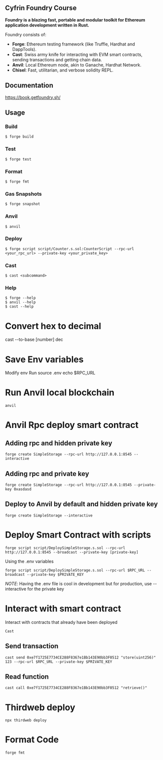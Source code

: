 ## Cyfrin Foundry Course

**Foundry is a blazing fast, portable and modular toolkit for Ethereum application development written in Rust.**

Foundry consists of:

-   **Forge**: Ethereum testing framework (like Truffle, Hardhat and DappTools).
-   **Cast**: Swiss army knife for interacting with EVM smart contracts, sending transactions and getting chain data.
-   **Anvil**: Local Ethereum node, akin to Ganache, Hardhat Network.
-   **Chisel**: Fast, utilitarian, and verbose solidity REPL.

## Documentation

https://book.getfoundry.sh/

## Usage

### Build

```shell
$ forge build
```

### Test

```shell
$ forge test
```

### Format

```shell
$ forge fmt
```

### Gas Snapshots

```shell
$ forge snapshot
```

### Anvil

```shell
$ anvil
```

### Deploy

```shell
$ forge script script/Counter.s.sol:CounterScript --rpc-url <your_rpc_url> --private-key <your_private_key>
```

### Cast

```shell
$ cast <subcommand>
```

### Help

```shell
$ forge --help
$ anvil --help
$ cast --help
```

# Convert hex to decimal 

cast --to-base [number] dec 

# Save Env variables 
Modify env 
Run source .env
echo $RPC_URL

# Run Anvil local blockchain

```shell
anvil
```

# Anvil Rpc deploy smart contract

## Adding rpc and hidden private key

```shell
forge create SimpleStorage --rpc-url http://127.0.0.1:8545 --interactive
```

## Adding rpc and private key

```shell
forge create SimpleStorage --rpc-url http://127.0.0.1:8545 --private-key 0xasdasd
```

## Deploy to Anvil by default and hidden private key

```shell
forge create SimpleStorage --interactive
```

# Deploy Smart Contract with scripts

```shell
forge script script/DeploySimpleStorage.s.sol --rpc-url http://127.0.0.1:8545 --broadcast --private-key [private-key]
```

Using the .env variables

```shell
forge script script/DeploySimpleStorage.s.sol --rpc-url $RPC_URL --broadcast --private-key $PRIVATE_KEY
```

*NOTE*: Having the .env file is cool in development but for production, use --interactive for the private key

# Interact with smart contract

Interact with contracts that already have been deployed

```shell
Cast
```

## Send transaction
```shell
cast send 0xe7f1725E7734CE288F8367e1Bb143E90bb3F0512 "store(uint256)" 123 --rpc-url $RPC_URL --private-key $PRIVATE_KEY
```

## Read function
```shell
cast call 0xe7f1725E7734CE288F8367e1Bb143E90bb3F0512 "retrieve()" 
```

# Thirdweb deploy

```shell
npx thirdweb deploy
```

# Format Code

```shell
forge fmt
```